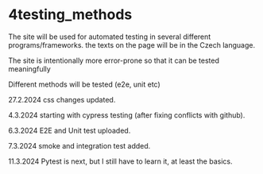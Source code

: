 # 4testing_methods


The site will be used for automated testing in several different programs/frameworks. the texts on the page will be in the Czech language.

The site is intentionally more error-prone so that it can be tested meaningfully

Different methods will be tested (e2e, unit etc)

27.2.2024 css changes updated.

4.3.2024 starting with cypress testing (after fixing conflicts with github).

6.3.2024 E2E and Unit test uploaded.

7.3.2024 smoke and integration test added.

11.3.2024 Pytest is next, but I still have to learn it, at least the basics.
